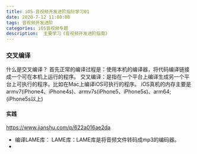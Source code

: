 ```yaml
---
title: iOS-音视频开发进阶指针学习01
date: 2020-7-12 11:00:00
tags: 音视频开发进阶
categories: iOS音视频专题
description:  主要学习《音视频开发进阶指南》
---
```


### 交叉编译
什么是交叉编译？
首先正常的编译过程是：使用本机的编译器，将代码编译链接成一个可在本机上运行的程序。
交叉编译：是指在一个平台上编译生成另一个平台上可执行的程序。比如在Mac上编译iOS可执行的程序。
iOS真机的内存主要是armv7(iPhone4、iPhone4s)、armv7s(iPhone5、iPhone5s)、arm64;(iPhone5s以上)
#### 实践

<https://www.jianshu.com/p/622a016ae2da>

* 编译LAME库：
LAME库：LAME库是将音频文件转码成mp3的编码器。
* 

